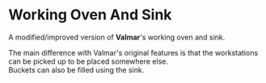 # Working Oven And Sink
A modified/improved version of **Valmar**'s working oven and sink.

The main difference with Valmar's original features is that the workstations can be picked up to be placed somewhere else.  
Buckets can also be filled using the sink.


